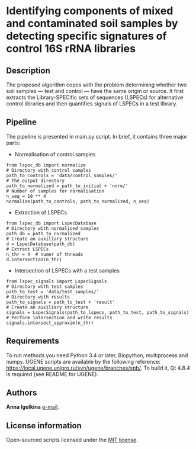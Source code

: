 # Identifying components of mixed and contaminated soil samples by detecting specific signatures of control 16S rRNA libraries



## Description

The proposed algorithm copes with the problem determining whether two soil samples — test and control — have the same origin or source.
It first extracts the Library-SPECific sets of sequences (LSPECs) for alternative control libraries and then quantifies signals of LSPECs in a test library. 

## Pipeline

The pipeline is presented in main.py script. In brief, it contains three major parts:

*  Normalisation of control samples
```
from lspec_db import normalize
# Directory with control samples
path_to_controls = 'data/control_samples/'
# The output directory
path_to_normalized = path_to_initial + 'norm/'
# Number of samples for normalisation
n_seq = 10 ** 4
normalize(path_to_controls, path_to_normalized, n_seq)
```

* Extraction of LSPECs
```
from lspec_db import LspecDatabase
# Directory with normalised samples
path_db = path_to_normalized
# Create an auxiliary structure 
d = LspecDatabase(path_db)
# Extract LSPECs
n_thr = 4  # numer of threads
d.intersection(n_thr)  
```

* Intersection of LSPECs with a test samples
```
from lspec_signals import LspecSignals
# Directory with test samples 
path_to_test = 'data/test_samples/'
# Directory with results
path_to_signals = path_to_test + 'result'
# Create an auxiliary structure 
signals = LspecSignals(path_to_lspecs, path_to_test, path_to_signals)
# Perform intersection and write results
signals.intersect_approxim(n_thr)
```


## Requirements

To run methods you need Python 3.4 or later, Biopython, multiprocess and numpy.
UGENE scripts are available by the following reference:
https://local.ugene.unipro.ru/svn/ugene/branches/spb/.
To build it, Qt 4.8.4 is required (see README for UGENE).

## Authors

**Anna Igolkina**  [e-mail](mailto:igolkinaanna11@gmail.com).    



## License information

Open-sourced scripts licensed under the [MIT license](https://opensource.org/licenses/MIT).